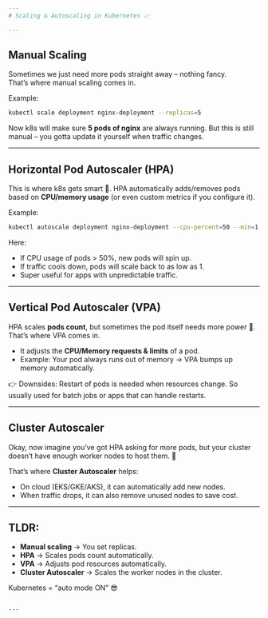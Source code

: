 ```yaml
---
# Scaling & Autoscaling in Kubernetes 📈

---
```


## Manual Scaling
Sometimes we just need more pods straight away – nothing fancy.  
That’s where manual scaling comes in.  

Example:
```sh
kubectl scale deployment nginx-deployment --replicas=5
````

Now k8s will make sure **5 pods of nginx** are always running.
But this is still manual – you gotta update it yourself when traffic changes.

---

## Horizontal Pod Autoscaler (HPA)

This is where k8s gets smart 🧠.
HPA automatically adds/removes pods based on **CPU/memory usage** (or even custom metrics if you configure it).

Example:

```sh
kubectl autoscale deployment nginx-deployment --cpu-percent=50 --min=1 --max=10
```

Here:

* If CPU usage of pods > 50%, new pods will spin up.
* If traffic cools down, pods will scale back to as low as 1.
* Super useful for apps with unpredictable traffic.

---

## Vertical Pod Autoscaler (VPA)

HPA scales **pods count**, but sometimes the pod itself needs more power 💪.
That’s where VPA comes in.

* It adjusts the **CPU/Memory requests & limits** of a pod.
* Example: Your pod always runs out of memory → VPA bumps up memory automatically.

👉 Downsides: Restart of pods is needed when resources change. So usually used for batch jobs or apps that can handle restarts.

---

## Cluster Autoscaler

Okay, now imagine you’ve got HPA asking for more pods,
but your cluster doesn’t have enough worker nodes to host them. 🚨

That’s where **Cluster Autoscaler** helps:

* On cloud (EKS/GKE/AKS), it can automatically add new nodes.
* When traffic drops, it can also remove unused nodes to save cost.

---

## TLDR:

* **Manual scaling** → You set replicas.
* **HPA** → Scales pods count automatically.
* **VPA** → Adjusts pod resources automatically.
* **Cluster Autoscaler** → Scales the worker nodes in the cluster.

Kubernetes = “auto mode ON” 😎

```

---
